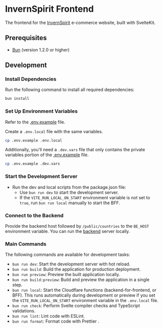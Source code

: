 # InvernSpirit Frontend

The frontend for the [InvernSpirit](https://www.invernspirit.com/) e-commerce website, built with SvelteKit.

## Prerequisites

- [Bun](https://bun.sh/) (version 1.2.0 or higher)

## Development

### Install Dependencies

Run the following command to install all required dependencies:

```bash
bun install
```

### Set Up Environment Variables

Refer to the [.env.example](.env.example) file.

Create a `.env.local` file with the same variables.

```bash
cp .env.example .env.local
```

Additionally, you'll need a `.dev.vars` file that only contains the private variables portion of the [.env.example](.env.example) file.

```bash
cp .env.example .dev.vars
```

### Start the Development Server

- Run the dev and local scripts from the package.json file:
  - Use `bun run dev` to start the development server.
  - If the `VITE_RUN_LOCAL_ON_START` environment variable is not set to `true`, run `bun run local` manually to start the BFF.

### Connect to the Backend

Provide the backend host followed by `/public/countries` to the `BE_HOST` environment variable. You can run the [backend](https://github.com/manuelfesantos/invern-be) server locally.

### Main Commands

The following commands are available for development tasks:

- `bun run dev`: Start the development server with hot reload.
- `bun run build`: Build the application for production deployment.
- `bun run preview`: Preview the built application locally.
- `bun run build:preview`: Build and preview the application in a single step.
- `bun run local`: Start the Cloudflare functions (backend-for-frontend, or BFF). This runs automatically during development or preview if you set the `VITE_RUN_LOCAL_ON_START` environment variable in the `.env.local` file.
- `bun run check`: Perform Svelte compiler checks and TypeScript validations.
- `bun run lint`: Lint code with ESLint.
- `bun run format`: Format code with Prettier .
